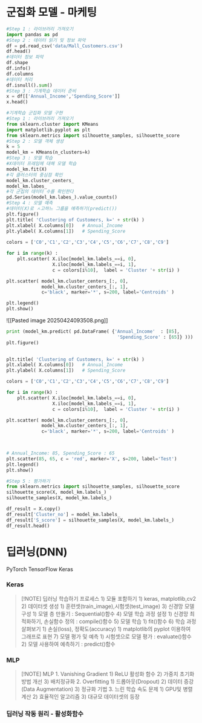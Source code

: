 # 군집화 모델 - 마케팅

```python
#Step 1 : 라이브러리 가져오기
import pandas as pd
#Step 2 : 데이터 읽기 및 정보 파악
df = pd.read_csv('data/Mall_Customers.csv')
df.head()
#데이터 정보 파악
df.shape
df.info()
df.columns
#데이터 처리
df.isnull().sum()
#Step 3 : 기계학습 데이터 준비
x = df[['Annual_Income','Spending_Score']]
x.head()
```
```python
#기계학습 군집화 모델 구현
#Step 1 : 라이브러리 가져오기
from sklearn.cluster import KMeans
import matplotlib.pyplot as plt
from sklearn.metrics import silhouette_samples, silhouette_score
#Step 2 : 모델 객체 생성
k = 5
model_km = KMeans(n_clusters=k)
#Step 3 : 모델 학습
#X데이터 프레임에 대해 모델 학습
model_km.fit(X)
#각 클러스터의 중심점 확인
model_km.cluster_centers_
model_km.labes_
#각 군집의 데이터 수를 확인한다
pd.Series(model_km.labes_).value_counts()
#Step 4 : 모델 예측
#데이터(X)로 ㅅ고하느 그룹을 예측하기(predict())
plt.figure()
plt.title( 'Clustering of Customers, k=' + str(k) )
plt.xlabel( X.columns[0])   # Annual_Income
plt.ylabel( X.columns[1])   # Spending_Score
  
colors = ['C0','C1','C2','C3','C4','C5','C6','C7','C8','C9']

for i in range(k) :
    plt.scatter( X.iloc[model_km.labels_==i, 0],
                 X.iloc[model_km.labels_==i, 1],
                 c = colors[i%10],  label = 'Cluster '+ str(i) )

plt.scatter( model_km.cluster_centers_[:, 0],
             model_km.cluster_centers_[:, 1],
             c='black', marker='*', s=200, label='Centroids' )

plt.legend()
plt.show()

```
![[Pasted image 20250424093508.png]]
```python
print (model_km.predict( pd.DataFrame( {'Annual_Income'  : [85],
                                         'Spending_Score' : [65]} )))
plt.figure()

  
plt.title( 'Clustering of Customers, k=' + str(k) )
plt.xlabel( X.columns[0])   # Annual_Income
plt.ylabel( X.columns[1])   # Spending_Score

colors = ['C0','C1','C2','C3','C4','C5','C6','C7','C8','C9']

for i in range(k) :
    plt.scatter( X.iloc[model_km.labels_==i, 0],
                 X.iloc[model_km.labels_==i, 1],
                 c = colors[i%10],  label = 'Cluster '+ str(i) )

plt.scatter( model_km.cluster_centers_[:, 0],
             model_km.cluster_centers_[:, 1],
             c='black', marker='*', s=200, label='Centroids' )

  

# Annual_Income: 85, Spending_Score : 65
plt.scatter(85, 65, c = 'red', marker='X', s=200, label='Test')
plt.legend()
plt.show()
```
```python
#Step 5 : 평가하기
from sklearn.metrics import silhouette_samples, silhouette_score
silhouette_score(X, model_km.labels_)
silhouette_samples(X, model_km.labels_)

df_result = X.copy()
df_result['Cluster_no'] = model_km.labels_
df_result['S_score'] = silhouette_samples(X, model_km.labels_)
df_result.head()

```
# 딥러닝(DNN)
PyTorch
TensorFlow
Keras


### Keras
> [!NOTE] 딥러닝 학습하기 프로세스
	1) 모듈 포함하기 
		1) keras, matplotlib,cv2
	2) 데이터셋 생성 
		1) 훈련셋(train_image),시험셋(test_image)
	3) 신경망 모델 구성
		1) 모델 층 만들기 : Sequential()함수
	4) 모델 학습 과정 설정 
		1) 신경망 최적화하기, 손실함수 정의 : compile()함수
	5) 모델 학습 
		1) fit()함수
	6) 학습 과정 살펴보기 
		1) 손실(loss), 정확도(accuracy)
			1) matplotlib의 pyplot 이용하여 그래프로 표현
	7) 모델 평가 및 예측 
		1) 시험셋으로 모델 평가 : evaluate()함수
		2) 모델 사용하여 예측하기 : predict()함수

### MLP
> [!NOTE] MLP
     1. Vanishing Gradient
	     1) ReLU 활성화 함수
	     2) 가중치 초기화 방법 개선
	     3) 배치정규화
     2. Overfitting
	     1) 드롭아웃(Dropout)
	     2) 데이터 증강(Data Augmentation)
	     3) 정규화 기법
     3. 느린 학습 속도 문제
	     1) GPU및 병렬 계산
	     2) 효율적인 알고리즘
	     3) 대규모 데이터셋의 등장


### 딥러닝 작동 원리 - 활성화함수
